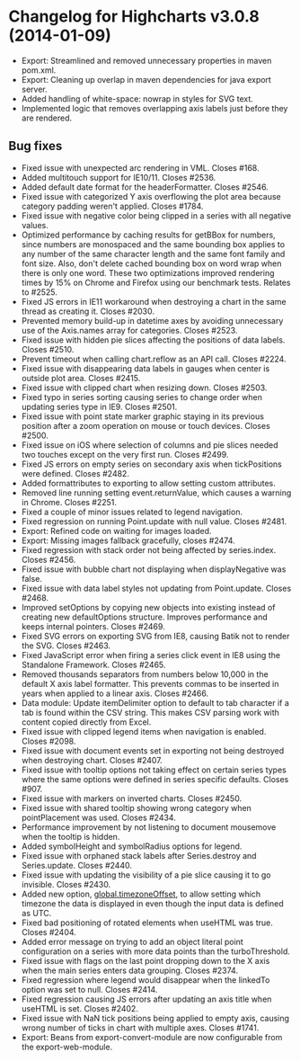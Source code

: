 # Changelog for Highcharts v3.0.8 (2014-01-09)
        
- Export: Streamlined and removed unnecessary properties in maven pom.xml.
- Export: Cleaning up overlap in maven dependencies for java export server.
- Added handling of white-space: nowrap in styles for SVG text.
- Implemented logic that removes overlapping axis labels just before they are rendered.

## Bug fixes
- Fixed issue with unexpected arc rendering in VML. Closes #168.
- Added multitouch support for IE10/11. Closes #2536.
- Added default date format for the headerFormatter. Closes #2546.
- Fixed issue with categorized Y axis overflowing the plot area because category padding weren't applied. Closes #1784.
- Fixed issue with negative color being clipped in a series with all negative values.
- Optimized performance by caching results for getBBox for numbers, since numbers are monospaced and the same bounding box applies to any number of the same character length and the same font family and font size. Also, don't delete cached bounding box on word wrap when there is only one word. These two optimizations improved rendering times by 15% on Chrome and Firefox using our benchmark tests. Relates to #2525.
- Fixed JS errors in IE11 workaround when destroying a chart in the same thread as creating it. Closes #2030.
- Prevented memory build-up in datetime axes by avoiding unnecessary use of the Axis.names array for categories. Closes #2523.
- Fixed issue with hidden pie slices affecting the positions of data labels. Closes #2510.
- Prevent timeout when calling chart.reflow as an API call. Closes #2224.
- Fixed issue with disappearing data labels in gauges when center is outside plot area. Closes #2415.
- Fixed issue with clipped chart when resizing down. Closes #2503.
- Fixed typo in series sorting causing series to change order when updating series type in IE9. Closes #2501.
- Fixed issue with point state marker graphic staying in its previous position after a zoom operation on mouse or touch devices. Closes #2500.
- Fixed issue on iOS where selection of columns and pie slices needed two touches except on the very first run. Closes #2499.
- Fixed JS errors on empty series on secondary axis when tickPositions were defined. Closes #2482.
- Added formattributes to exporting to allow setting custom attributes.
- Removed line running setting event.returnValue, which causes a warning in Chrome. Closes #2251.
- Fixed a couple of minor issues related to legend navigation.
- Fixed regression on running Point.update with null value. Closes #2481.
- Export: Refined code on waiting for images loaded.
- Export: Missing images fallback gracefully, closes #2474.
- Fixed regression with stack order not being affected by series.index. Closes #2456.
- Fixed issue with bubble chart not displaying when displayNegative was false.
- Fixed issue with data label styles not updating from Point.update. Closes #2468.
- Improved setOptions by copying new objects into existing instead of creating new defaultOptions structure. Improves performance and keeps internal pointers. Closes #2469.
- Fixed SVG errors on exporting SVG from IE8, causing Batik not to render the SVG. Closes #2463.
- Fixed JavaScript error when firing a series click event in IE8 using the Standalone Framework. Closes #2465.
- Removed thousands separators from numbers below 10,000 in the default X axis label formatter. This prevents commas to be inserted in years when applied to a linear axis. Closes #2466.
- Data module: Update itemDelimiter option to default to tab character if a tab is found within the CSV string. This makes CSV parsing work with content copied directly from Excel.
- Fixed issue with clipped legend items when navigation is enabled. Closes #2098.
- Fixed issue with document events set in exporting not being destroyed when destroying chart. Closes #2407.
- Fixed issue with tooltip options not taking effect on certain series types where the same options were defined in series specific defaults. Closes #907.
- Fixed issue with markers on inverted charts. Closes #2450.
- Fixed issue with shared tooltip showing wrong category when pointPlacement was used. Closes #2434.
- Performance improvement by not listening to document mousemove when the tooltip is hidden.
- Added symbolHeight and symbolRadius options for legend.
- Fixed issue with orphaned stack labels after Series.destroy and Series.update. Closes #2440.
- Fixed issue with updating the visibility of a pie slice causing it to go invisible. Closes #2430.
- Added new option, [global.timezoneOffset](https://api.highcharts.com/#global.timezoneOffset), to allow setting which timezone the data is displayed in even though the input data is defined as UTC.
- Fixed bad positioning of rotated elements when useHTML was true. Closes #2404.
- Added error message on trying to add an object literal point configuration on a series with more data points than the turboThreshold.
- Fixed issue with flags on the last point dropping down to the X axis when the main series enters data grouping. Closes #2374.
- Fixed regression where legend would disappear when the linkedTo option was set to null. Closes #2414.
- Fixed regression causing JS errors after updating an axis title when useHTML is set. Closes #2402.
- Fixed issue with NaN tick positions being applied to empty axis, causing wrong number of ticks in chart with multiple axes. Closes #1741.
- Export: Beans from export-convert-module are now configurable from the export-web-module.